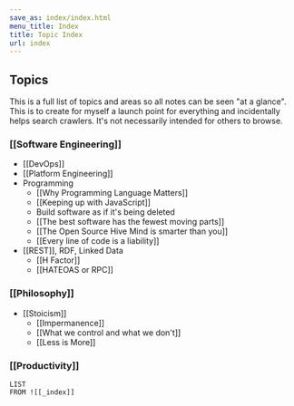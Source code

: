 ```yaml
---
save_as: index/index.html
menu_title: Index
title: Topic Index
url: index
---
```


## Topics

This is a full list of topics and areas so all notes can be seen "at a glance". This is to create for myself a launch point for everything and incidentally helps search crawlers. It's not necessarily intended for others to browse.

### [[Software Engineering]]

- [[DevOps]]
- [[Platform Engineering]]
- Programming
  - [[Why Programming Language Matters]]
  - [[Keeping up with JavaScript]]
  - Build software as if it's being deleted
  - [[The best software has the fewest moving parts]]
  - [[The Open Source Hive Mind is smarter than you]]
  - [[Every line of code is a liability]]
- [[REST]], RDF, Linked Data
  - [[H Factor]]
  - [[HATEOAS or RPC]]

### [[Philosophy]]

- [[Stoicism]]
  - [[Impermanence]]
  - [[What we control and what we don't]]
  - [[Less is More]]

### [[Productivity]]

```dataview
LIST
FROM ![[_index]]
```
